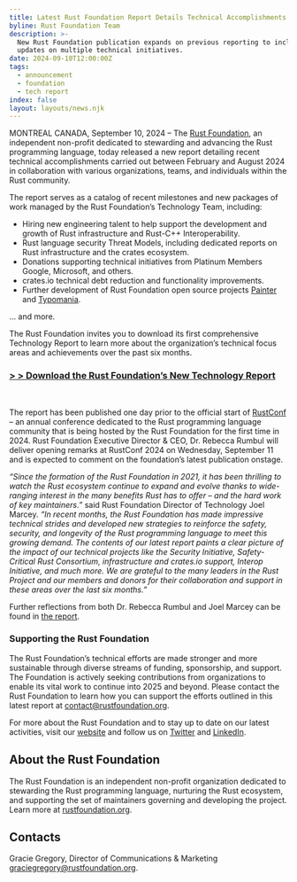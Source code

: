 ```yaml
---
title: Latest Rust Foundation Report Details Technical Accomplishments
byline: Rust Foundation Team
description: >-
  New Rust Foundation publication expands on previous reporting to include
  updates on multiple technical initiatives. 
date: 2024-09-10T12:00:00Z
tags:
  - announcement
  - foundation
  - tech report
index: false
layout: layouts/news.njk
---
```

MONTREAL CANADA, September 10, 2024 – The [Rust Foundation](https://foundation.rust-lang.org/), an independent non-profit dedicated to stewarding and advancing the Rust programming language, today released a new report detailing recent technical accomplishments carried out between February and August 2024 in collaboration with various organizations, teams, and individuals within the Rust community.

The report serves as a catalog of recent milestones and new packages of work managed by the Rust Foundation’s Technology Team, including:

* Hiring new engineering talent to help support the development and growth of Rust infrastructure and Rust-C++ Interoperability.
* Rust language security Threat Models, including dedicated reports on Rust infrastructure and the crates ecosystem.
* Donations supporting technical initiatives from Platinum Members Google, Microsoft, and others.
* crates.io technical debt reduction and functionality improvements.
* Further development of Rust Foundation open source projects [Painter](https://github.com/rustfoundation/painter) and [Typomania](https://github.com/rustfoundation/typomania).

… and more.

The Rust Foundation invites you to download its first comprehensive Technology Report to learn more about the organization’s technical focus areas and achievements over the past six months.

### [&gt; &gt; Download the Rust Foundation’s New Technology Report](https://foundation.rust-lang.org/static/publications/technology-report-2024.pdf)

&nbsp;

The report has been published one day prior to the official start of [RustConf](https://rustconf.com) – an annual conference dedicated to the Rust programming language community that is being hosted by the Rust Foundation for the first time in 2024. Rust Foundation Executive Director & CEO, Dr. Rebecca Rumbul will deliver opening remarks at RustConf 2024 on Wednesday, September 11 and is expected to comment on the foundation’s latest publication onstage.

*“Since the formation of the Rust Foundation in 2021, it has been thrilling to watch the Rust ecosystem continue to expand and evolve thanks to wide-ranging interest in the many benefits Rust has to offer – and the hard work of key maintainers.”* said Rust Foundation Director of Technology Joel Marcey. *“In recent months, the Rust Foundation has made impressive technical strides and developed new strategies to reinforce the safety, security, and longevity of the Rust programming language to meet this growing demand. The contents of our latest report paints a clear picture of the impact of our technical projects like the Security Initiative, Safety-Critical Rust Consortium, infrastructure and crates.io support, Interop Initiative, and much more. We are grateful to the many leaders in the Rust Project and our members and donors for their collaboration and support in these areas over the last six months.”*

Further reflections from both Dr. Rebecca Rumbul and Joel Marcey can be found in [the report](https://foundation.rust-lang.org/static/publications/technology-report-2024.pdf "the report").

### Supporting the Rust Foundation

The Rust Foundation’s technical efforts are made stronger and more sustainable through diverse streams of funding, sponsorship, and support. The Foundation is actively seeking contributions from organizations to enable its vital work to continue into 2025 and beyond. Please contact the Rust Foundation to learn how you can support the efforts outlined in this latest report at [contact@rustfoundation.org](mailto:contact@rustfoundation.org).

For more about the Rust Foundation and to stay up to date on our latest activities, visit our [website](https://foundation.rust-lang.org/) and follow us on [Twitter](https://twitter.com/rust_foundation) and [LinkedIn](https://www.linkedin.com/company/rust-foundation/).

## About the Rust Foundation

The Rust Foundation is an independent non-profit organization dedicated to stewarding the Rust programming language, nurturing the Rust ecosystem, and supporting the set of maintainers governing and developing the project. Learn more at [rustfoundation.org](http://foundation.rust-lang.org/).

## Contacts

Gracie Gregory, Director of Communications & Marketing graciegregory@rustfoundation.org.

<br>